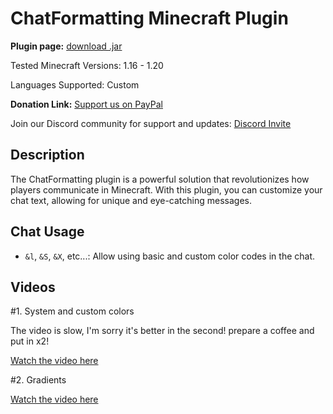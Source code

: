 # ChatFormatting Minecraft Plugin

**Plugin page:** [download .jar](https://www.spigotmc.org/resources/chatformatting-1-16-x-1-20-x.110900/)

Tested Minecraft Versions: 1.16 - 1.20

Languages Supported: Custom

**Donation Link:** [Support us on PayPal](https://www.paypal.com/donate/?hosted_button_id=J4Y27JYWLYLBG)

Join our Discord community for support and updates: [Discord Invite](https://discord.com/invite/Xf3PjwXzKg)

## Description

The ChatFormatting plugin is a powerful solution that revolutionizes how players communicate in Minecraft. With this plugin, you can customize your chat text, allowing for unique and eye-catching messages.

## Chat Usage

- `&l`, `&S`, `&X`, etc...: Allow using basic and custom color codes in the chat.

## Videos

#1. System and custom colors

The video is slow, I'm sorry it's better in the second! prepare a coffee and put in x2!

[Watch the video here](https://youtu.be/UMJwc5YW_5g)

#2. Gradients

[Watch the video here](https://youtu.be/qcMKG8gnEP0)
